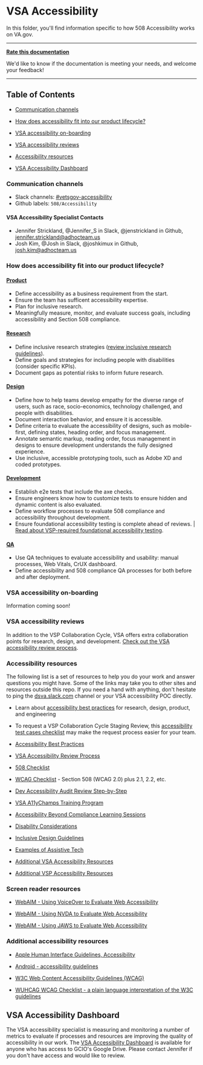 # VSA Accessibility 

In this folder, you'll find information specific to how 508 Accessibility works on VA.gov.

<hr/>

**[Rate this documentation](https://forms.gle/D3urPe2VbLqVd5pcA)**

We'd like to know if the documentation is meeting your needs, and welcome your feedback!

<hr/>

## Table of Contents

* [Communication channels](#communication-channels)

* [How does accessibility fit into our product lifecycle?](#how-does-accessibility-fit-into-our-product-lifecycle)

* [VSA accessibility on-boarding](#vsa-accessibility-on-boarding)

* [VSA accessibility reviews](#vsa-accessibility-reviews)

* [Accessibility resources](#accessibility-resources)

* [VSA Accessibility Dashboard](#vsa-accessibility-dashboard)


### Communication channels
- Slack channels: [#vetsgov-accessibility](https://dsva.slack.com/channels/vetsgov-accessibility)
- Github labels: `508/Accessibility`

#### VSA Accessibility Specialist Contacts
- Jennifer Strickland, @Jennifer_S in Slack, @jenstrickland in Github, jennifer.strickland@adhocteam.us
- Josh Kim, @Josh in Slack, @joshkimux in Github, josh.kim@adhocteam.us

### How does accessibility fit into our product lifecycle?

#### [Product](https://github.com/department-of-veterans-affairs/va.gov-team/tree/master/teams/vsa/accessibility/product)
* Define accessibility as a business requirement from the start.
* Ensure the team has sufficent accessibility expertise.
* Plan for inclusive research.
* Meaningfully measure, monitor, and evaluate success goals, including accessibility and Section 508 compliance.


#### [Research](https://github.com/department-of-veterans-affairs/va.gov-team/tree/master/teams/vsa/accessibility/research)
* Define inclusive research strategies ([review inclusive research guidelines](https://github.com/department-of-veterans-affairs/va.gov-team/blob/master/teams/vsa/accessibility/inclusive-research-recommendations.md)).
* Define goals and strategies for including people with disabilities (consider specific KPIs).
* Document gaps as potential risks to inform future research.


#### [Design](https://github.com/department-of-veterans-affairs/va.gov-team/tree/master/teams/vsa/accessibility/design)
* Define how to help teams develop empathy for the diverse range of users, such as race, socio-economics, technology challenged, and people with disabilities.
* Document interaction behavior, and ensure it is accessible.
* Define criteria to evaluate the accessibility of designs, such as mobile-first, defining states, heading order, and focus management.
* Annotate semantic markup, reading order, focus management in designs to ensure development understands the fully designed experience.
* Use inclusive, accessible prototyping tools, such as Adobe XD and coded prototypes.


#### [Development](https://github.com/department-of-veterans-affairs/va.gov-team/tree/master/teams/vsa/accessibility/development)
* Establish e2e tests that include the axe checks.
* Ensure engineers know how to customize tests to ensure hidden and dynamic content is also evaluated.
* Define workflow processes to evaluate 508 compliance and accessibility throughout development.
* Ensure foundational accessibility testing is complete ahead of reviews. | [Read about VSP-required foundational accessibility testing](https://github.com/department-of-veterans-affairs/va.gov-team/blob/master/platform/accessibility/guidance/staging-review-processes.md).


#### [QA](https://github.com/department-of-veterans-affairs/va.gov-team/tree/master/teams/vsa/accessibility/qa)
* Use QA techniques to evaluate accessibility and usability: manual processes, Web Vitals, CrUX dashboard.
* Define accessibility and 508 compliance QA processes for both before and after deployment.


### VSA accessibility on-boarding

Information coming soon!


### VSA accessibility reviews

In addition to the VSP Collaboration Cycle, VSA offers extra collaboration points for research, design, and development. [Check out the VSA accessibility review process](https://github.com/department-of-veterans-affairs/va.gov-team/blob/master/teams/vsa/accessibility/vsa-accessibility-review-process.md).

### Accessibility resources
The following list is a set of resources to help you do your work and answer questions you might have. Some of the links may take you to other sites and resources outside this repo. If you need a hand with anything, don't hesitate to ping the [dsva.slack.com](https://dsva.slack.com/#vetsgov-accessibility) channel or your VSA accessibility POC directly.

* Learn about [accessibility best practices](https://github.com/department-of-veterans-affairs/va.gov-team/blob/master/platform/accessibility/508-accessibility-best-practices.md) for research, design, product, and engineering

* To request a VSP Collaboration Cycle Staging Review, this [accessibility test cases checklist](https://github.com/department-of-veterans-affairs/va.gov-team/blob/master/teams/vsa/accessibility/vsa-accessibility-test-cases-checklist.md) may make the request process easier for your team.

* [Accessibility Best Practices](https://github.com/department-of-veterans-affairs/va.gov-team/blob/master/platform/accessibility/508-accessibility-best-practices.md)

* [VSA Accessibility Review Process](https://github.com/department-of-veterans-affairs/va.gov-team/blob/master/teams/vsa/accessibility/vsa-accessibility-review-process.md)

* [508 Checklist](https://github.com/department-of-veterans-affairs/va.gov-team/blob/master/platform/accessibility/508-checklist.md)

* [WCAG Checklist](https://github.com/department-of-veterans-affairs/va.gov-team/blob/master/platform/accessibility/resources/WCAG-Checklist.md#wcag-checklist) - Section 508 (WCAG 2.0) plus 2.1, 2.2, etc.

* [Dev Accessibility Audit Review Step-by-Step](https://github.com/department-of-veterans-affairs/va.gov-team/blob/master/teams/vsa/accessibility/accessibility-dev-review-step-by-step.md)

* [VSA A11yChamps Training Program](https://github.com/department-of-veterans-affairs/va.gov-team/tree/master/teams/vsa/accessibility/a11y-champs#vsa-a11ychamps-program)

* [Accessibility Beyond Compliance Learning Sessions](https://github.com/department-of-veterans-affairs/va.gov-team/tree/master/teams/vsa/accessibility/learning-sessions#learning-sessions)

* [Disability Considerations](https://github.com/department-of-veterans-affairs/va.gov-team/blob/master/platform/accessibility/disability-considerations.md)

* [Inclusive Design Guidelines](https://github.com/department-of-veterans-affairs/va.gov-team/blob/master/teams/vsa/accessibility/inclusive-design-guidelines.md)

* [Examples of Assistive Tech](https://github.com/department-of-veterans-affairs/va.gov-team/blob/master/teams/vsa/accessibility/examples-of-assistive-tech.md_)

* [Additional VSA Accessibility Resources](https://github.com/department-of-veterans-affairs/va.gov-team/tree/master/teams/vsa/accessibility)

* [Additional VSP Accessibility Resources](https://github.com/department-of-veterans-affairs/va.gov-team/tree/master/platform/accessibility)

### Screen reader resources

* [WebAIM - Using VoiceOver to Evaluate Web Accessibility](https://webaim.org/articles/voiceover/)

* [WebAIM - Using NVDA to Evaluate Web Accessibility](https://webaim.org/articles/nvda/)

* [WebAIM - Using JAWS to Evaluate Web Accessibility](https://webaim.org/articles/jaws/)


### Additional accessibility resources

* [Apple Human Interface Guidelines, Accessibility](https://developer.apple.com/design/human-interface-guidelines/accessibility/overview/best-practices/)

* [Android - accessibility guidelines](https://developer.android.com/guide/topics/ui/accessibility/apps)

* [W3C Web Content Accessibility Guidelines (WCAG)](https://www.w3.org/WAI/standards-guidelines/wcag/)

* [WUHCAG WCAG Checklist - a plain language interpretation of the W3C guidelines](https://www.wuhcag.com/wcag-checklist/)


## VSA Accessibility Dashboard

The VSA accessibility specialist is measuring and monitoring a number of metrics to evaluate if processes and resources are improving the quality of accessibility in our work. The [VSA Accessibility Dashboard](https://sites.google.com/d/1TaKZ5-By8oAv9M-HBhyylpw14-3UXDdp/p/1doeOzfSq_zSeBl7_iBzezsaNJWqUgsDy/edit) is available for anyone who has access to GCIO's Google Drive. Please contact Jennifer if you don't have access and would like to review.

